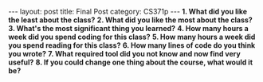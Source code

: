 --- 
layout: post 
title: Final Post 
category: CS371p 
--- 
__1. What did you like the least about the class?__ 
__2. What did you like the most about the class?__ 
__3. What's the most significant thing you learned?__ 
__4. How many hours a week did you spend coding for this class?__ 
__5. How many hours a week did you spend reading for this class?__ 
__6. How many lines of code do you think you wrote?__ 
__7. What required tool did you not know and now find very useful?__ 
__8. If you could change one thing about the course, what would it be?__  
